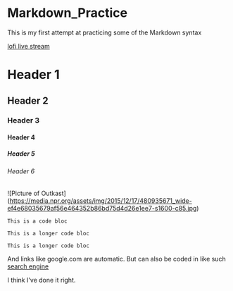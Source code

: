 # Markdown_Practice
This is my first attempt at practicing some of the Markdown syntax

[lofi live stream](https://www.youtube.com/watch?v=SAvXjWgKSQ8) 

# Header 1
## Header 2
### Header 3
#### Header 4
##### Header 5
###### Header 6

![Picture of Outkast] (https://media.npr.org/assets/img/2015/12/17/480935671_wide-ef4e68035679af56e464352b86bd75d4d26e1ee7-s1600-c85.jpg)

`This is a code bloc`

    This is a longer code bloc
``` This is a longer code bloc ```

And links like google.com are automatic.
But can also be coded in like such [search engine](google.com)

I think I've done it right.
